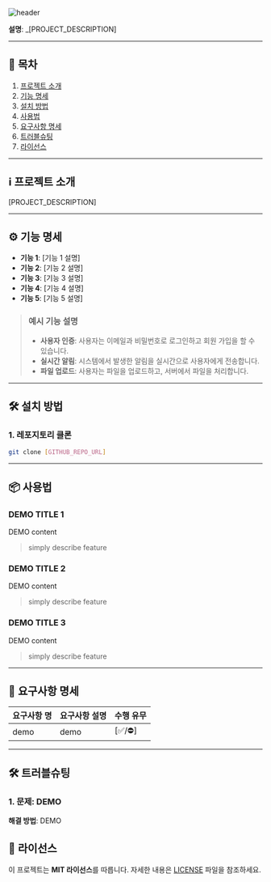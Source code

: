 ![header](https://capsule-render.vercel.app/api?type=Waving&color=gradient&text=[PROJECT_NAME]&height=200&fontSize=60)

**설명**: \_[PROJECT_DESCRIPTION]

---

## 📌 **목차**

1. [프로젝트 소개](#ℹ️-프로젝트-소개)
2. [기능 명세](#️-기능-명세)
3. [설치 방법](#️-설치-방법)
4. [사용법](#-사용법)
5. [요구사항 명세](#-요구사항-명세)
6. [트러블슈팅](#️-트러블슈팅)
7. [라이선스](#-라이선스)

---

## ℹ️ **프로젝트 소개**

[PROJECT_DESCRIPTION]

---

## ⚙️ **기능 명세**

-   **기능 1**: [기능 1 설명]
-   **기능 2**: [기능 2 설명]
-   **기능 3**: [기능 3 설명]
-   **기능 4**: [기능 4 설명]
-   **기능 5**: [기능 5 설명]

> ### 예시 기능 설명
>
> -   **사용자 인증**: 사용자는 이메일과 비밀번호로 로그인하고 회원 가입을 할 수 있습니다.
> -   **실시간 알림**: 시스템에서 발생한 알림을 실시간으로 사용자에게 전송합니다.
> -   **파일 업로드**: 사용자는 파일을 업로드하고, 서버에서 파일을 처리합니다.

---

## 🛠️ **설치 방법**

### 1. 레포지토리 클론

```bash
git clone [GITHUB_REPO_URL]
```

---

## 📦 **사용법**

### DEMO TITLE 1

DEMO content

> simply describe feature

### DEMO TITLE 2

DEMO content

> simply describe feature

### DEMO TITLE 3

DEMO content

> simply describe feature

---

## 📜 **요구사항 명세**

| 요구사항 명 | 요구사항 설명 | 수행 유무 |
| ----------- | ------------- | --------- |
| demo        | demo          | [✅/⛔]   |

---

## 🛠️ **트러블슈팅**

### 1. **문제**: DEMO

**해결 방법**: DEMO

## 📜 **라이선스**

이 프로젝트는 **MIT 라이선스**를 따릅니다. 자세한 내용은 [LICENSE](LICENSE) 파일을 참조하세요.
